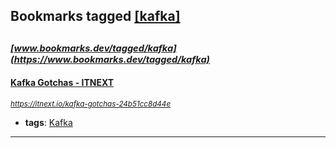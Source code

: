 ## Bookmarks tagged [[kafka]](https://www.bookmarks.dev?q=[kafka])

_<sup><sup>[www.bookmarks.dev/tagged/kafka](https://www.bookmarks.dev/tagged/kafka)</sup></sup>_
---
#### [Kafka Gotchas - ITNEXT](https://itnext.io/kafka-gotchas-24b51cc8d44e)
_<sup>https://itnext.io/kafka-gotchas-24b51cc8d44e</sup>_

* **tags**: [Kafka](../tagged/Kafka.md)
---

